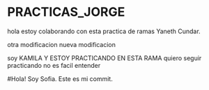 # PRACTICAS_JORGE
hola estoy colaborando con esta practica de ramas
Yaneth Cundar.



otra modificacion nueva 
modificacion


soy KAMILA Y ESTOY PRACTICANDO EN ESTA RAMA
quiero seguir practicando 
no es facil entender

#Hola!
 Soy Sofia. Este es mi commit. 